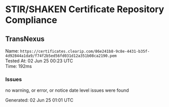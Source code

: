 # STIR/SHAKEN Certificate Repository Compliance

## TransNexus

Name: `https://certificates.clearip.com/86e241b8-9c8e-4431-b35f-4d92844a1da9/f74f2b5ed56fd031d12a351b08ca2190.pem`\
Tested At: 02 Jun 25 00:23 UTC\
Time: 192ms

### Issues

no warning, or error, or notice date level issues were found

Generated: 02 Jun 25 01:01 UTC